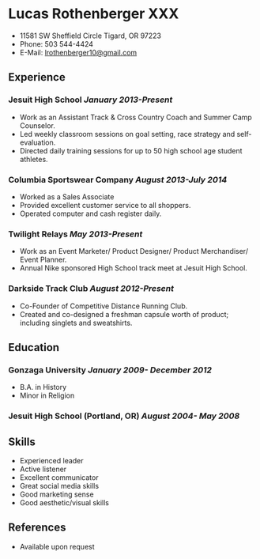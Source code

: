 # Lucas Rothenberger XXX
- 11581 SW Sheffield Circle Tigard, OR 97223
- Phone: 503 544-4424
- E-Mail: lrothenberger10@gmail.com

## Experience

### Jesuit High School *January 2013-Present*
- Work as an Assistant Track & Cross Country Coach and Summer Camp Counselor.
- Led weekly classroom sessions on goal setting, race strategy and self-evaluation.
- Directed daily training sessions for up to 50 high school age student athletes.

### Columbia Sportswear Company *August 2013-July 2014*
- Worked as a Sales Associate
- Provided excellent customer service to all shoppers.
- Operated computer and cash register daily.

### Twilight Relays *May 2013-Present*  
- Work as an Event Marketer/ Product Designer/ Product Merchandiser/ Event Planner.
- Annual Nike sponsored High School track meet at Jesuit High School.

### Darkside Track Club *August 2012-Present*  
- Co-Founder of Competitive Distance Running Club.
- Created and co-designed a freshman capsule worth of product; including singlets and sweatshirts.

## Education
### Gonzaga University *January 2009- December 2012*  
- B.A. in History
- Minor in Religion

### Jesuit High School (Portland, OR) *August 2004- May 2008*  

## Skills
- Experienced leader
- Active listener
- Excellent communicator
- Great social media skills
- Good marketing sense
- Good aesthetic/visual skills

## References
- Available upon request
